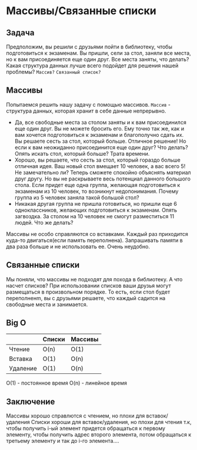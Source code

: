 # Массивы/Связанные списки

## Задача
Предположим, вы решили с друзьями пойти в библиотеку, чтобы подготовиться к экзаменам. Вы пришли, сели за стол, заняли все места, но к вам присоединяется еще один друг. Все места заняты, что делать? Какая структура данных лучше всего подойдет для решения нашей проблемы? ```Массив?``` ```Связанный список?```

## Массивы
Попытаемся решить нашу задачу с помощью массивов. ```Массив``` - структура данных, которая хранит в себе данные непрерывно. 
* Да, все свободные места за столом заняты и к вам присоединился еще один друг. Вы не можете бросить его. Ему точно так же, как и вам хочется подготовиться к экзаменам и благополучно сдать их. Вы решаете сесть за стол, который больше. Отличное решение! Но если к вам неожиданно присоединится еще один друг? Что делать? Опять искать стол, который больше? Трата времени.
* Хорошо, вы решаете, что сесть за стол, который гораздо больше отличная идея. Ваш новый стол вмещает 10 человек, а вас всего 5! Не замечательно ли? Теперь сможете спокойно объяснять материал друг другу. Но вы не раскрываете весь потенциал данного большого стола. Если придет еще одна группа, желающая подготовиться к экзаменам из 10 человек, то возникнут недопонимания. Почему группа из 5 человек заняла такой большой стол?
* Никакая другая группа не пришла готовиться, но пришли еще 6 одноклассников, желающих подготовиться к экзаменам. Опять загвоздка. За столом на 10 человек не смогут разместиться 11 людей. Что же делать?

Массивы не особо справляются со вставками. Каждый раз приходится куда-то двигаться(если память переполнена). Запрашивать памяти в два раза больше и не использовать ее. Очень неудобно.

## Связанные списки
Мы поняли, что массивы не подходят для похода в библиотеку. А что насчет списков?
При использовании списков ваши друзья могут размещаться в произвольном порядке. То есть, если стол будет переполненm, вы с друзьями решаете, что каждый садится на свободные места и занимается.


## Big O
|                | Списки           |   Массивы |
| ---------------|------------------|-----------|
| Чтение         | O(n)             |   O(1)    |
| Вставка        | O(1)             |   O(n)    |
| Удаление       | O(1)             |   O(n)    |

O(1) - постоянное время
O(n) - линейное время 

## Заключение 
Массивы хорошо справлются с чтением, но плохи для вставок/удаления
Списки хороши для вставок/удаления, но плохи для чтения т.к, чтобы получить i-ый элемент придется обращаться к первому элементу, чтобы получить адрес второго элемента, потом обращаться к третьему элементу и так до i-го элемента....
